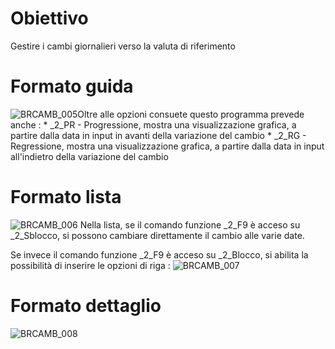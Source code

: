 # Obiettivo
Gestire i cambi giornalieri verso la valuta di riferimento

# Formato guida
![BRCAMB_005](https://doc.smeup.com/immagini/MBDOC_OGG-P_BRCA01/BRCAMB_005.png)Oltre alle opzioni consuete questo programma prevede anche : 
 \* _2_PR - Progressione, mostra una visualizzazione grafica, a partire dalla data in input in avanti della variazione del cambio
 \* _2_RG - Regressione, mostra una visualizzazione grafica, a partire dalla data in input all'indietro della variazione del cambio

# Formato lista
![BRCAMB_006](https://doc.smeup.com/immagini/MBDOC_OGG-P_BRCA01/BRCAMB_006.png)
Nella lista, se il comando funzione _2_F9 è acceso su _2_Sblocco, si possono cambiare direttamente il cambio alle varie date.

Se invece il comando funzione _2_F9 è acceso su _2_Blocco, si abilita la possibilità di inserire le opzioni di riga : 
![BRCAMB_007](https://doc.smeup.com/immagini/MBDOC_OGG-P_BRCA01/BRCAMB_007.png)
# Formato dettaglio
![BRCAMB_008](https://doc.smeup.com/immagini/MBDOC_OGG-P_BRCA01/BRCAMB_008.png)